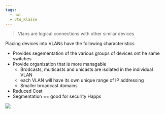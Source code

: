 ```yaml
---
tags:
  - nwt
  - 3te_Klasse
---
```

> Vlans are logical connections with other similar devices 

Placing devices into VLANs have the following characteristics
- Provides segementation of the various groups of devices ont he same switches 
- Provide organization that is more managable 
	- Brodcasts, multicasts and unicasts are isolated in the individual VLAN 
	- each VLAN will have its own unique range of IP addressing 
	- Smaller broadcast domains 
- Reduced Cost
- Segmentation == good for security Happs

![](vlans%2027-09-2024-53.excalidraw.svg)
